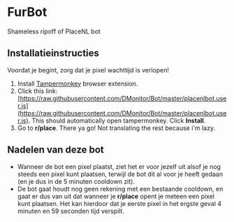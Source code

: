 # FurBot

Shameless ripoff of PlaceNL bot

## Installatieinstructies

Voordat je begint, zorg dat je pixel wachttijd is verlopen!

1. Install [Tampermonkey](https://www.tampermonkey.net/) browser extension.
2. Click this link: [https://raw.githubusercontent.com/DMonitor/Bot/master/placenlbot.user.js](https://raw.githubusercontent.com/DMonitor/Bot/master/placenlbot.user.js). This should automatically open tampermonkey. Click **Install**.
3. Go to **r/place**. There ya go! Not translating the rest because i'm lazy. 

## Nadelen van deze bot

- Wanneer de bot een pixel plaatst, ziet het er voor jezelf uit alsof je nog steeds een pixel kunt plaatsen, terwijl de bot dit al voor je heeft gedaan (en je dus in de 5 minuten cooldown zit).
- De bot gaat houdt nog geen rekening met een bestaande cooldown, en gaat er dus van uit dat wanneer je **r/place** opent je meteen een pixel kunt plaatsen. Het kan hierdoor dat je eerste pixel in het ergste geval 4 minuten en 59 seconden tijd verspilt.
